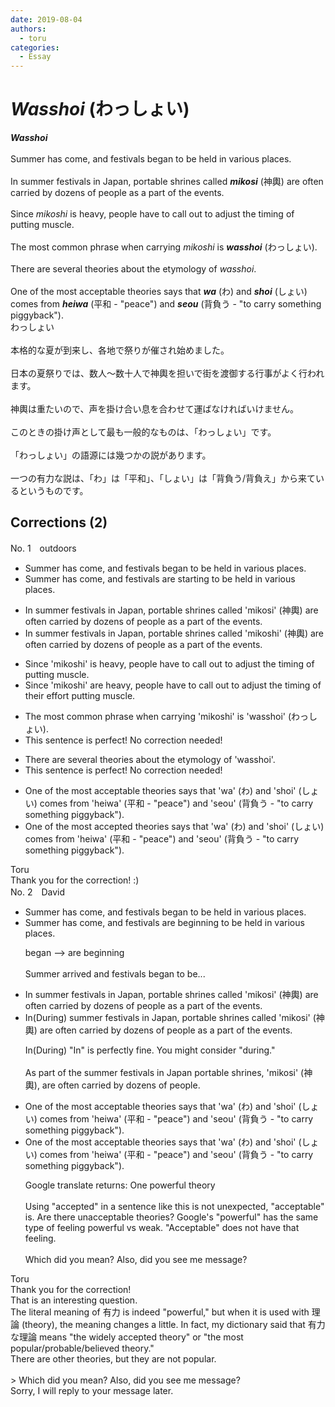 ```yaml
---
date: 2019-08-04
authors:
  - toru
categories:
  - Essay
---
```


<h1 id="subject_show"><strong><em>Wasshoi</strong></em> (わっしょい)</h1>
<div class="date" hidden>Aug 4, 2019 12:12</div>
<div id="post"><div id="body_show_ori">
<strong><em>Wasshoi</strong></em><br/><br/>Summer has come, and festivals began to be held in various places.<br/><br/>In summer festivals in Japan, portable shrines called <strong><em>mikosi</em></strong> (神輿) are often carried by dozens of people as a part of the events.<br/><br/>Since <em>mikoshi</em> is heavy, people have to call out to adjust the timing of putting muscle.<br/><br/>The most common phrase when carrying <em>mikoshi</em> is <strong><em>wasshoi</em></strong> (わっしょい).<br/><br/>There are several theories about the etymology of <em>wasshoi</em>.<br/><br/>One of the most acceptable theories says that <strong><em>wa</em></strong> (わ) and <strong><em>shoi</em></strong> (しょい) comes from <strong><em>heiwa</em></strong> (平和 - "peace") and <strong><em>seou</em></strong> (背負う - "to carry something piggyback").
</div></div>

<!-- more -->

<div id="post_ja"><div id="body_show_mo">
わっしょい<br/><br/>本格的な夏が到来し、各地で祭りが催され始めました。<br/><br/>日本の夏祭りでは、数人～数十人で神輿を担いで街を渡御する行事がよく行われます。<br/><br/>神輿は重たいので、声を掛け合い息を合わせて運ばなければいけません。<br/><br/>このときの掛け声として最も一般的なものは、「わっしょい」です。<br/><br/>「わっしょい」の語源には幾つかの説があります。<br/><br/>一つの有力な説は、「わ」は「平和」、「しょい」は「背負う/背負え」から来ているというものです。
</div></div>

## Corrections (2)
<div id="block"><div class="first_name"> No. 1　<span class="just_name">outdoors</span></div><div id="block2">
<ul class="correction_field">
<li class="incorrect">Summer has come, and festivals began to be held in various places.</li>
<li class="corrected correct">
Summer has come, and festivals <span class="f_blue">are starting</span> to be held in various places.
</li>
</ul>
<ul class="correction_field">
<li class="incorrect">In summer festivals in Japan, portable shrines called 'mikosi' (神輿) are often carried by dozens of people as a part of the events.</li>
<li class="corrected correct">
In summer festivals in Japan, portable shrines called 'mikos<span class="f_red">h</span>i' (神輿) are often carried by dozens of people as a part of the events.
</li>
</ul>
<ul class="correction_field">
<li class="incorrect">Since 'mikoshi' is heavy, people have to call out to adjust the timing of putting muscle.</li>
<li class="corrected correct">
Since 'mikoshi' <span class="f_blue">are</span> heavy, people have to call out to adjust the timing of <span class="f_blue">their effort</span> <span class="sline">putting muscle.</span>
</li>
</ul>
<ul class="correction_field">
<li class="incorrect">The most common phrase when carrying 'mikoshi' is 'wasshoi' (わっしょい).</li>
<li class="corrected perfect">This sentence is perfect! No correction needed!</li>
</ul>
<ul class="correction_field">
<li class="incorrect">There are several theories about the etymology of 'wasshoi'.</li>
<li class="corrected perfect">This sentence is perfect! No correction needed!</li>
</ul>
<ul class="correction_field">
<li class="incorrect">One of the most acceptable theories says that 'wa' (わ) and 'shoi' (しょい) comes from 'heiwa' (平和 - "peace") and 'seou' (背負う - "to carry something piggyback").</li>
<li class="corrected correct">
One of the most accept<span class="f_blue">ed</span> theories says that 'wa' (わ) and 'shoi' (しょい) comes from 'heiwa' (平和 - "peace") and 'seou' (背負う - "to carry something piggyback").
</li>
</ul>
</div><div class="name"><span class="just_name">Toru</span><br>
Thank you for the correction! :)
</div>
</div>
<div id="block"><div class="first_name"> No. 2　<span class="just_name">David</span></div><div id="block2">
<ul class="correction_field">
<li class="incorrect">Summer has come, and festivals began to be held in various places.</li>
<li class="corrected correct">
Summer has come, and festivals are beginning to be held in various places.
<p class="correction_comment">began --&gt; are beginning<br/><br/>Summer arrived and festivals began to be...</p>
</li>
</ul>
<ul class="correction_field">
<li class="incorrect">In summer festivals in Japan, portable shrines called 'mikosi' (神輿) are often carried by dozens of people as a part of the events.</li>
<li class="corrected correct">
In(During) summer festivals in Japan, portable shrines called 'mikosi' (神輿) are often carried by dozens of people as a part of the events.
<p class="correction_comment">In(During) "In" is perfectly fine. You might consider "during." <br/><br/>As part of the summer festivals in Japan portable shrines, 'mikosi' (神輿), are often carried by dozens of people.</p>
</li>
</ul>
<ul class="correction_field">
<li class="incorrect">One of the most acceptable theories says that 'wa' (わ) and 'shoi' (しょい) comes from 'heiwa' (平和 - "peace") and 'seou' (背負う - "to carry something piggyback").</li>
<li class="corrected correct">
One of the most acceptable theories says that 'wa' (わ) and 'shoi' (しょい) comes from 'heiwa' (平和 - "peace") and 'seou' (背負う - "to carry something piggyback").
<p class="correction_comment">Google translate returns: One powerful theory <br/><br/>Using "accepted" in a sentence like this is not unexpected, "acceptable" is. Are there unacceptable theories? Google's "powerful" has the same type of feeling powerful vs weak. "Acceptable" does not have that feeling. <br/><br/>Which did you mean? Also, did you see me message?</p>
</li>
</ul>
</div><div class="name"><span class="just_name">Toru</span><br>
Thank you for the correction!<br/>That is an interesting question.<br/>The literal meaning of 有力 is indeed "powerful," but when it is used with 理論 (theory), the meaning changes a little. In fact, my dictionary said that 有力な理論 means "the widely accepted theory" or "the most popular/probable/believed theory."<br/>There are other theories, but they are not popular.<br/><br/>&gt; Which did you mean? Also, did you see me message?<br/>Sorry, I will reply to your message later.
</div>
</div>
